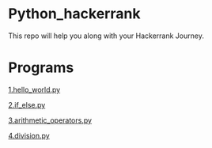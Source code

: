# Python_hackerrank
This repo will help you along with your Hackerrank Journey.
# Programs
[1.hello_world.py](https://github.com/DeepakAdoor05/Python_hackerrank/blob/main/hello_world.py)

[2.if_else.py](https://github.com/DeepakAdoor05/Python_hackerrank/blob/main/if_else.py)

[3.arithmetic_operators.py](https://github.com/DeepakAdoor05/Python_hackerrank/blob/main/arithmetic_operators.py)

[4.division.py](https://github.com/DeepakAdoor05/Python_hackerrank/blob/main/division.py)
